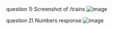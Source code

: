 question 1) Screenshot of /trains
![image](https://github.com/TEJASWANTH123/S20200020306_iiitsricity/assets/93636836/68a1b456-3624-404c-9dd9-c10deb1965a0)

question 2) Numbers response
![image](https://github.com/TEJASWANTH123/S20200020306_iiitsricity/assets/93636836/ea4a9b48-21f9-4172-9e95-daecb2119990)

